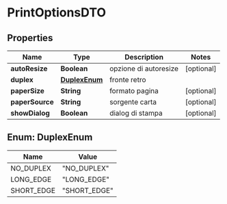 
# PrintOptionsDTO

## Properties
Name | Type | Description | Notes
------------ | ------------- | ------------- | -------------
**autoResize** | **Boolean** | opzione di autoresize |  [optional]
**duplex** | [**DuplexEnum**](#DuplexEnum) | fronte retro | 
**paperSize** | **String** | formato pagina |  [optional]
**paperSource** | **String** | sorgente carta |  [optional]
**showDialog** | **Boolean** | dialog di stampa |  [optional]


<a name="DuplexEnum"></a>
## Enum: DuplexEnum
Name | Value
---- | -----
NO_DUPLEX | &quot;NO_DUPLEX&quot;
LONG_EDGE | &quot;LONG_EDGE&quot;
SHORT_EDGE | &quot;SHORT_EDGE&quot;




